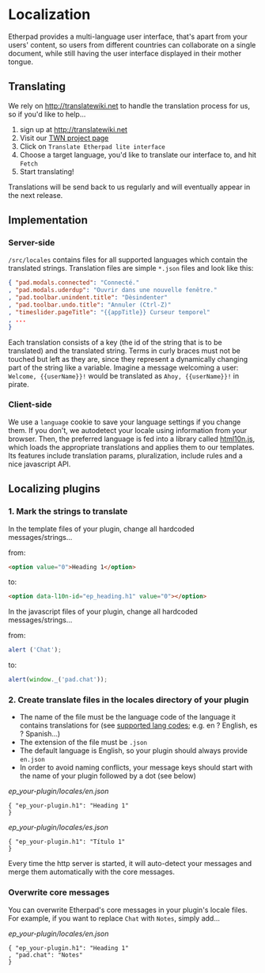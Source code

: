 # Localization
Etherpad provides a multi-language user interface, that's apart from your users' content, so users from different countries can collaborate on a single document, while still having the user interface displayed in their mother tongue.


## Translating
We rely on http://translatewiki.net to handle the translation process for us, so if you'd like to help...

1. sign up at http://translatewiki.net
2. Visit our [TWN project page](https://translatewiki.net/wiki/Translating:Etherpad_lite)
3. Click on `Translate Etherpad lite interface`
4. Choose a target language, you'd like to translate our interface to, and hit `Fetch`
5. Start translating!

Translations will be send back to us regularly and will eventually appear in the next release.

## Implementation

### Server-side
`/src/locales` contains files for all supported languages which contain the translated strings. Translation files are simple `*.json` files and look like this:

```json
{ "pad.modals.connected": "Connecté."
, "pad.modals.uderdup": "Ouvrir dans une nouvelle fenêtre."
, "pad.toolbar.unindent.title": "Dèsindenter"
, "pad.toolbar.undo.title": "Annuler (Ctrl-Z)"
, "timeslider.pageTitle": "{{appTitle}} Curseur temporel"
, ...
}
```

Each translation consists of a key (the id of the string that is to be translated) and the translated string. Terms in curly braces must not be touched but left as they are, since they represent a dynamically changing part of the string like a variable. Imagine a message welcoming a user: `Welcome, {{userName}}!` would be translated as `Ahoy, {{userName}}!` in pirate.

### Client-side
We use a `language` cookie to save your language settings if you change them. If you don't, we autodetect your locale using information from your browser. Then, the preferred language is fed into a library called [html10n.js](https://github.com/marcelklehr/html10n.js), which loads the appropriate translations and applies them to our templates. Its features include translation params, pluralization, include rules and a nice javascript API.



## Localizing plugins

### 1. Mark the strings to translate

In the template files of your plugin, change all hardcoded messages/strings...

from:
```html
<option value="0">Heading 1</option>
```
to:
```html
<option data-l10n-id="ep_heading.h1" value="0"></option>
```

In the javascript files of your plugin, change all hardcoded messages/strings...

from:
```js
alert ('Chat');
```
to:
```js
alert(window._('pad.chat'));
```
### 2. Create translate files in the locales directory of your plugin

* The name of the file must be the language code of the language it contains translations for (see [supported lang codes](http://joker-x.github.com/languages4translatewiki/test/); e.g. en ? English, es ? Spanish...)
* The extension of the file must be `.json`
* The default language is English, so your plugin should always provide `en.json`
* In order to avoid naming conflicts, your message keys should start with the name of your plugin followed by a dot (see below)

*ep_your-plugin/locales/en.json*
```
{ "ep_your-plugin.h1": "Heading 1"
}
```

*ep_your-plugin/locales/es.json*
```
{ "ep_your-plugin.h1": "Título 1"
}
```

Every time the http server is started, it will auto-detect your messages and merge them automatically with the core messages.

### Overwrite core messages

You can overwrite Etherpad's core messages in your plugin's locale files.
For example, if you want to replace `Chat` with `Notes`, simply add...

*ep_your-plugin/locales/en.json*
```
{ "ep_your-plugin.h1": "Heading 1"
, "pad.chat": "Notes"
}
```
